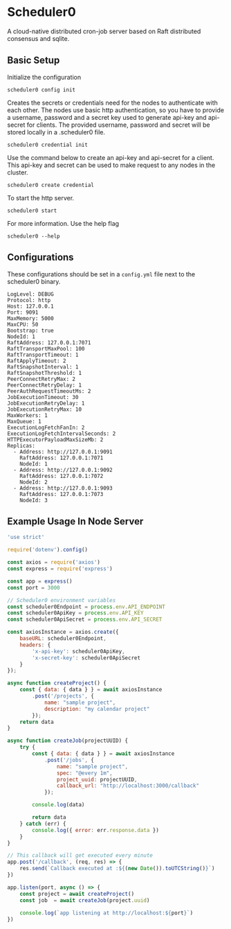 # Scheduler0

A cloud-native distributed cron-job server based on Raft distributed consensus and sqlite.

## Basic Setup

Initialize the configuration
```shell
scheduler0 config init
```
Creates the secrets or credentials need for the nodes to authenticate with each other. 
The nodes use basic http authentication, so you have to provide a username, password and a secret key used to generate 
api-key and api-secret for clients. The provided username, password and secret will be stored locally in a .scheduler0 file.
```shell
scheduler0 credential init
```
Use the command below to create an api-key and api-secret for a client. This api-key and secret can be used to make request to any nodes in the cluster.
```shell
scheduler0 create credential 
```
To start the http server.
```shell
scheduler0 start
```
For more information. Use the help flag
```shell
scheduler0 --help
```

## Configurations
These configurations should be set in a `config.yml` file next to the scheduler0 binary. 
```shell
LogLevel: DEBUG
Protocol: http
Host: 127.0.0.1
Port: 9091
MaxMemory: 5000
MaxCPU: 50
Bootstrap: true
NodeId: 1
RaftAddress: 127.0.0.1:7071
RaftTransportMaxPool: 100
RaftTransportTimeout: 1
RaftApplyTimeout: 2
RaftSnapshotInterval: 1
RaftSnapshotThreshold: 1
PeerConnectRetryMax: 2
PeerConnectRetryDelay: 1
PeerAuthRequestTimeoutMs: 2
JobExecutionTimeout: 30
JobExecutionRetryDelay: 1
JobExecutionRetryMax: 10
MaxWorkers: 1
MaxQueue: 1
ExecutionLogFetchFanIn: 2
ExecutionLogFetchIntervalSeconds: 2
HTTPExecutorPayloadMaxSizeMb: 2
Replicas:
  - Address: http://127.0.0.1:9091
    RaftAddress: 127.0.0.1:7071
    NodeId: 1
  - Address: http://127.0.0.1:9092
    RaftAddress: 127.0.0.1:7072
    NodeId: 2
  - Address: http://127.0.0.1:9093
    RaftAddress: 127.0.0.1:7073
    NodeId: 3
```

## Example Usage In Node Server

```javascript
'use strict'

require('dotenv').config()

const axios = require('axios')
const express = require('express')

const app = express()
const port = 3000

// Scheduler0 environment variables
const scheduler0Endpoint = process.env.API_ENDPOINT
const scheduler0ApiKey = process.env.API_KEY
const scheduler0ApiSecret = process.env.API_SECRET

const axiosInstance = axios.create({
    baseURL: scheduler0Endpoint,
    headers: {
        'x-api-key': scheduler0ApiKey,
        'x-secret-key': scheduler0ApiSecret
    }
});

async function createProject() {
    const { data: { data } } = await axiosInstance
        .post('/projects', {
            name: "sample project",
            description: "my calendar project"
        });
    return data
}

async function createJob(projectUUID) {
    try {
        const { data: { data } } = await axiosInstance
            .post('/jobs', {
                name: "sample project",
                spec: "@every 1m",
                project_uuid: projectUUID,
                callback_url: "http://localhost:3000/callback"
            });

        console.log(data)

        return data
    } catch (err) {
        console.log({ error: err.response.data })
    }
}

// This callback will get executed every minute
app.post('/callback', (req, res) => {
    res.send(`Callback executed at :${(new Date()).toUTCString()}`)
})

app.listen(port, async () => {
    const project = await createProject()
    const job  = await createJob(project.uuid)
   
    console.log(`app listening at http://localhost:${port}`)
})

```